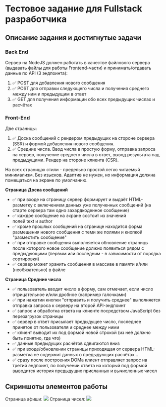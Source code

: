 # Тестовое задание для Fullstack разработчика
## Описание задания и достигнутые задачи
### Back End

Сервер на NodeJS должен работать в качестве файлового сервера (выдавать файлы для работы Frontend-части) и принимать/отдавать данные по API (3 эндпоинта):

1. ✅ POST для добавления нового сообщения
2. ✅ POST для отправки следующего числа и получения среднего между ним и предыдущим в ответ
3. ✅ GET для получения информации обо всех предыдущих числах и расчётах

### Front-End

Две страницы:

1. ✅ Доска сообщений с рендером предыдущих на стороне сервера (SSR) и формой добавления нового сообщения.
2. ✅ Средние числа. Ввод числа в простую форму, отправка запроса на сервер, получение среднего числа в ответ, вывод результата над предыдущими. Рендер на стороне клиента (CSR).

На всех страницах стили - предельно простой легко читаемый минимализм. Без изысков. Адаптив не нужен, но информация должна помещаться на экране по умолчанию.

**Страница Доска сообщений**

- ✅ при входе на страницу сервер формирует и выдаёт HTML-разметку с включением данных уже полученных сообщений (на старте сервера там одно захардкоденное сообщение)
- ✅ каждое сообщение на экране состоит из значений полей text и author
- ✅ кроме прошлых сообщений на странице находится форма размещения нового сообщения c теми же полями и кнопкой "разместить сообщение"
- ✅ при отправке сообщения выполняется обновление страницы после которого новое сообщение должно появиться рядом с предыдующими (первым или последним - в зависимости от порядка сортировки)
- ✅ сервер может хранить сообщения в массиве в памяти и/или (необязательно) в файле

**Страница Средние числа**

- ✅ пользователь вводит число в форму, сам отмечает, если число отрицательное и/или дробное (например галочками)
- ✅ при нажатии кнопки "отправить и получить среднее" выполняется отправка запроса к серверу на второй API-эндпоинт
- ✅ запрос и обработка ответа на клиенте посредством JavaScript без перезагрузок страницы
- ✅ сервер в ответ присылает предыдущее число, последнее принятое от пользователя и среднее между ними
- ✅ клиент выводит их под формой новой строкой (из неё должно быть понятно, где что)
- ✅ данные предыдущих расчётов сдвигаются вниз
- ✅ при входе/обновлении страницы приходящая от сервера HTML-разметка не содержит данных о предыдующих расчётах...
- ✅ сразу после построения DOMa клиент отправляет запрос на третий эндпоинт, по получении ответа на который под формой выводится история предыдущих присланных и вычисленных чисел

## Скриншоты элементов работы
Страница афиши:
 <img src="https://i.postimg.cc/ydL60mTV/AZ-1.png">
Страница чисел:
 <img src="https://i.postimg.cc/FKmhqWWr/AZ-2.png">
